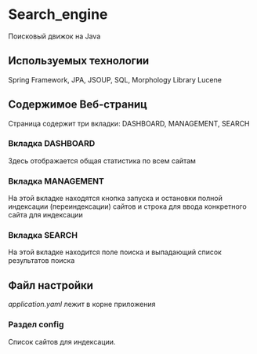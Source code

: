 # Search_engine
Поисковый движок на Java

## Используемых технологии
Spring Framework, JPA, JSOUP, SQL, Morphology Library Lucene

## Содержимое Веб-страниц
Страница содержит три вкладки: DASHBOARD, MANAGEMENT, SEARCH

### Вкладка DASHBOARD
Здесь отображается общая статистика по всем сайтам

### Вкладка MANAGEMENT
На этой вкладке находятся кнопка запуска и остановки полной индексации
(переиндексации) сайтов и строка для ввода конкретного сайта для индексации

### Вкладка SEARCH
На этой вкладке находится поле поиска и выпадающий список результатов поиска

## Файл настройки
<i>application.yaml</i> лежит в корне приложения

### Раздел config
Список сайтов для индексации.
